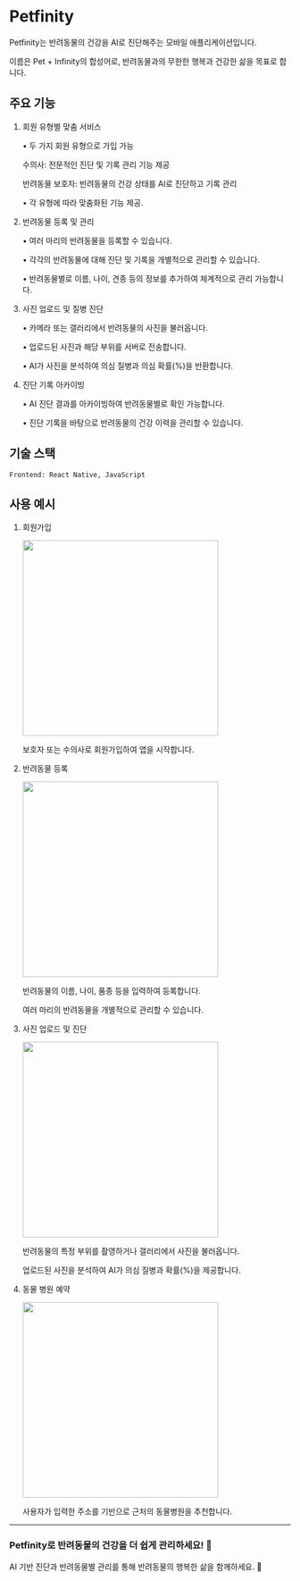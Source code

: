 # Petfinity

Petfinity는 반려동물의 건강을 AI로 진단해주는 모바일 애플리케이션입니다.

이름은 Pet + Infinity의 합성어로, 반려동물과의 무한한 행복과 건강한 삶을 목표로 합니다.

## 주요 기능

1. 회원 유형별 맞춤 서비스

   • 두 가지 회원 유형으로 가입 가능

   수의사: 전문적인 진단 및 기록 관리 기능 제공

   반려동물 보호자: 반려동물의 건강 상태를 AI로 진단하고 기록 관리

   • 각 유형에 따라 맞춤화된 기능 제공.

2. 반려동물 등록 및 관리

   • 여러 마리의 반려동물을 등록할 수 있습니다.

   • 각각의 반려동물에 대해 진단 및 기록을 개별적으로 관리할 수 있습니다.

   • 반려동물별로 이름, 나이, 견종 등의 정보를 추가하여 체계적으로 관리 가능합니다.

3. 사진 업로드 및 질병 진단

   • 카메라 또는 갤러리에서 반려동물의 사진을 불러옵니다.

   • 업로드된 사진과 해당 부위를 서버로 전송합니다.

   • AI가 사진을 분석하여 의심 질병과 의심 확률(%)을 반환합니다.

4. 진단 기록 아카이빙

   • AI 진단 결과를 아카이빙하여 반려동물별로 확인 가능합니다.

   • 진단 기록을 바탕으로 반려동물의 건강 이력을 관리할 수 있습니다.

## 기술 스택

    Frontend: React Native, JavaScript

## 사용 예시

1. 회원가입

   <img src="https://firebasestorage.googleapis.com/v0/b/portfolio-74c3d.appspot.com/o/petfinity_SingUp.png?alt=media&token=7db72aaa-a0cf-4790-bbbb-d4923efd7eb0" height="350" />

   보호자 또는 수의사로 회원가입하여 앱을 시작합니다.

2. 반려동물 등록

   <img src="https://firebasestorage.googleapis.com/v0/b/portfolio-74c3d.appspot.com/o/petfinity_PetList.png?alt=media&token=2f3928f9-4003-42ab-bf6f-4ae9764bb582" height="350" />

   반려동물의 이름, 나이, 품종 등을 입력하여 등록합니다.

   여러 마리의 반려동물을 개별적으로 관리할 수 있습니다.

3. 사진 업로드 및 진단

   <img src="https://firebasestorage.googleapis.com/v0/b/portfolio-74c3d.appspot.com/o/petfinity_Diagnosis.png?alt=media&token=733c8122-1513-4635-9ab8-edd6fa82f1a4" height="350"/>

   반려동물의 특정 부위를 촬영하거나 갤러리에서 사진을 불러옵니다.

   업로드된 사진을 분석하여 AI가 의심 질병과 확률(%)을 제공합니다.

4. 동물 병원 예약

   <img src="https://firebasestorage.googleapis.com/v0/b/portfolio-74c3d.appspot.com/o/petfinity_Reservation1.png?alt=media&token=31a89d2d-4985-4ec7-8e3b-9267de8283c7" height="350" />

   사용자가 입력한 주소를 기반으로 근처의 동물병원을 추천합니다.

<hr>

### Petfinity로 반려동물의 건강을 더 쉽게 관리하세요! 🐾

AI 기반 진단과 반려동물별 관리를 통해 반려동물의 행복한 삶을 함께하세요. 🚀

